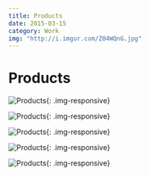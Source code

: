 ```yaml
---
title: Products
date: 2015-03-15
category: Work
img: "http://i.imgur.com/Z04WQnG.jpg"
---
```


# Products

![Products](http://i.imgur.com/vZyYzXK.jpg){: .img-responsive}

![Products](http://i.imgur.com/wSwWNHw.jpg){: .img-responsive}

![Products](http://i.imgur.com/urMpZE9.jpg){: .img-responsive}

![Products](http://i.imgur.com/eXN3LGU.jpg){: .img-responsive}

![Products](http://i.imgur.com/7p1Z0i9.jpg){: .img-responsive}

